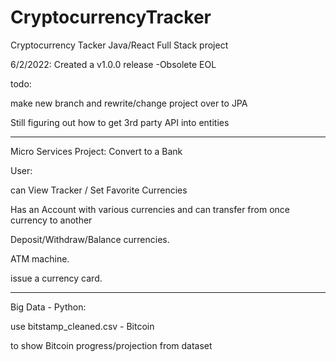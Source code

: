 # CryptocurrencyTracker

Cryptocurrency Tacker Java/React Full Stack project

6/2/2022:  Created a v1.0.0 release -Obsolete EOL

todo:

make new branch and rewrite/change project over to JPA

Still figuring out how to get 3rd party API into entities

--------------------------------------------------------------

Micro Services Project: Convert to a Bank

User:

 can View Tracker / Set Favorite Currencies

Has an Account with various currencies and can transfer from once currency to another

Deposit/Withdraw/Balance currencies.

ATM machine.

issue a currency card.

---------------------------------

Big Data - Python:

use bitstamp_cleaned.csv - Bitcoin

to show Bitcoin progress/projection from dataset
